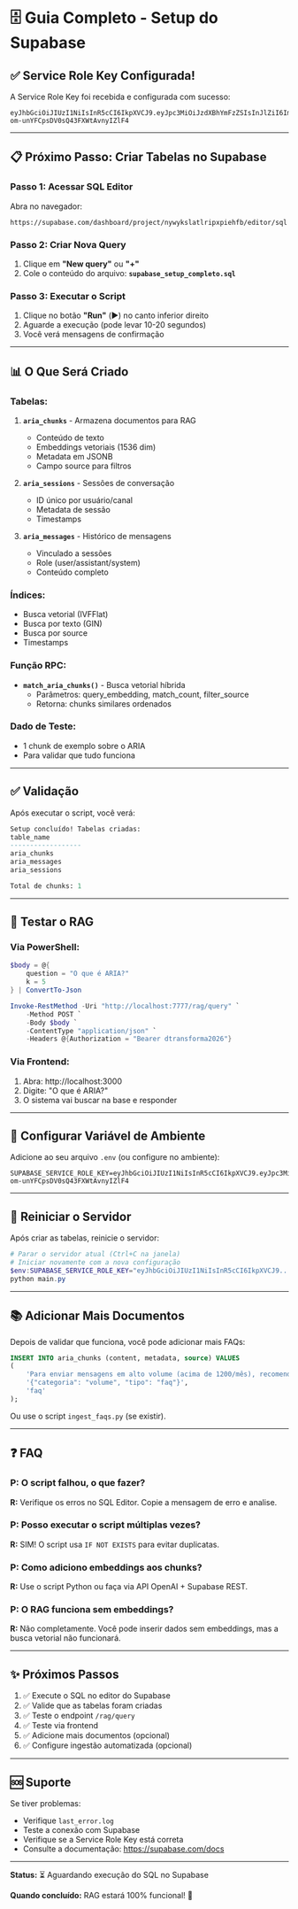 # 🗄️ Guia Completo - Setup do Supabase

## ✅ Service Role Key Configurada!

A Service Role Key foi recebida e configurada com sucesso:
```
eyJhbGciOiJIUzI1NiIsInR5cCI6IkpXVCJ9.eyJpc3MiOiJzdXBhYmFzZSIsInJlZiI6Im55d3lrc2xhdGxyaXB4cGllaGZiIiwicm9sZSI6InNlcnZpY2Vfcm9sZSIsImlhdCI6MTc1NzE5NjYyMSwiZXhwIjoyMDcyNzcyNjIxfQ.RCZsK_fizrwb-om-unYFCpsDV0sQ43FXWtAvnyIZlF4
```

---

## 📋 Próximo Passo: Criar Tabelas no Supabase

### Passo 1: Acessar SQL Editor

Abra no navegador:
```
https://supabase.com/dashboard/project/nywykslatlripxpiehfb/editor/sql
```

### Passo 2: Criar Nova Query

1. Clique em **"New query"** ou **"+"**
2. Cole o conteúdo do arquivo: **`supabase_setup_completo.sql`**

### Passo 3: Executar o Script

1. Clique no botão **"Run"** (▶️) no canto inferior direito
2. Aguarde a execução (pode levar 10-20 segundos)
3. Você verá mensagens de confirmação

---

## 📊 O Que Será Criado

### Tabelas:
1. **`aria_chunks`** - Armazena documentos para RAG
   - Conteúdo de texto
   - Embeddings vetoriais (1536 dim)
   - Metadata em JSONB
   - Campo source para filtros

2. **`aria_sessions`** - Sessões de conversação
   - ID único por usuário/canal
   - Metadata de sessão
   - Timestamps

3. **`aria_messages`** - Histórico de mensagens
   - Vinculado a sessões
   - Role (user/assistant/system)
   - Conteúdo completo

### Índices:
- Busca vetorial (IVFFlat)
- Busca por texto (GIN)
- Busca por source
- Timestamps

### Função RPC:
- **`match_aria_chunks()`** - Busca vetorial híbrida
  - Parâmetros: query_embedding, match_count, filter_source
  - Retorna: chunks similares ordenados

### Dado de Teste:
- 1 chunk de exemplo sobre o ARIA
- Para validar que tudo funciona

---

## ✅ Validação

Após executar o script, você verá:

```sql
Setup concluído! Tabelas criadas:
table_name        
------------------
aria_chunks
aria_messages
aria_sessions

Total de chunks: 1
```

---

## 🧪 Testar o RAG

### Via PowerShell:

```powershell
$body = @{
    question = "O que é ARIA?"
    k = 5
} | ConvertTo-Json

Invoke-RestMethod -Uri "http://localhost:7777/rag/query" `
    -Method POST `
    -Body $body `
    -ContentType "application/json" `
    -Headers @{Authorization = "Bearer dtransforma2026"}
```

### Via Frontend:

1. Abra: http://localhost:3000
2. Digite: "O que é ARIA?"
3. O sistema vai buscar na base e responder

---

## 🔧 Configurar Variável de Ambiente

Adicione ao seu arquivo `.env` (ou configure no ambiente):

```env
SUPABASE_SERVICE_ROLE_KEY=eyJhbGciOiJIUzI1NiIsInR5cCI6IkpXVCJ9.eyJpc3MiOiJzdXBhYmFzZSIsInJlZiI6Im55d3lrc2xhdGxyaXB4cGllaGZiIiwicm9sZSI6InNlcnZpY2Vfcm9sZSIsImlhdCI6MTc1NzE5NjYyMSwiZXhwIjoyMDcyNzcyNjIxfQ.RCZsK_fizrwb-om-unYFCpsDV0sQ43FXWtAvnyIZlF4
```

---

## 🚀 Reiniciar o Servidor

Após criar as tabelas, reinicie o servidor:

```powershell
# Parar o servidor atual (Ctrl+C na janela)
# Iniciar novamente com a nova configuração
$env:SUPABASE_SERVICE_ROLE_KEY="eyJhbGciOiJIUzI1NiIsInR5cCI6IkpXVCJ9..."
python main.py
```

---

## 📚 Adicionar Mais Documentos

Depois de validar que funciona, você pode adicionar mais FAQs:

```sql
INSERT INTO aria_chunks (content, metadata, source) VALUES
(
    'Para enviar mensagens em alto volume (acima de 1200/mês), recomendamos agendar com nossa equipe comercial.',
    '{"categoria": "volume", "tipo": "faq"}',
    'faq'
);
```

Ou use o script `ingest_faqs.py` (se existir).

---

## ❓ FAQ

### P: O script falhou, o que fazer?
**R:** Verifique os erros no SQL Editor. Copie a mensagem de erro e analise.

### P: Posso executar o script múltiplas vezes?
**R:** SIM! O script usa `IF NOT EXISTS` para evitar duplicatas.

### P: Como adiciono embeddings aos chunks?
**R:** Use o script Python ou faça via API OpenAI + Supabase REST.

### P: O RAG funciona sem embeddings?
**R:** Não completamente. Você pode inserir dados sem embeddings, mas a busca vetorial não funcionará.

---

## ✨ Próximos Passos

1. ✅ Execute o SQL no editor do Supabase
2. ✅ Valide que as tabelas foram criadas
3. ✅ Teste o endpoint `/rag/query`
4. ✅ Teste via frontend
5. ✅ Adicione mais documentos (opcional)
6. ✅ Configure ingestão automatizada (opcional)

---

## 🆘 Suporte

Se tiver problemas:
- Verifique `last_error.log`
- Teste a conexão com Supabase
- Verifique se a Service Role Key está correta
- Consulte a documentação: https://supabase.com/docs

---

**Status:** ⏳ Aguardando execução do SQL no Supabase

**Quando concluído:** RAG estará 100% funcional! 🎉

